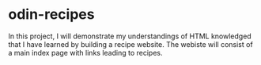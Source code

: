 # odin-recipes
In this project, I will demonstrate my understandings of HTML knowledged that I have learned by building a recipe website.
The webiste will consist of a main index page with links leading to recipes.